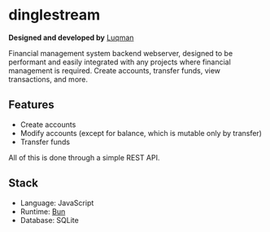 # dinglestream

**Designed and developed by** [Luqman](https://theluqmn.github.io)

Financial management system backend webserver, designed to be performant and easily integrated with any projects where financial management is required. Create accounts, transfer funds, view transactions, and more.

## Features

- Create accounts
- Modify accounts (except for balance, which is mutable only by transfer)
- Transfer funds

All of this is done through a simple REST API.

## Stack

- Language: JavaScript
- Runtime: [Bun](https://bun.sh)
- Database: SQLite
